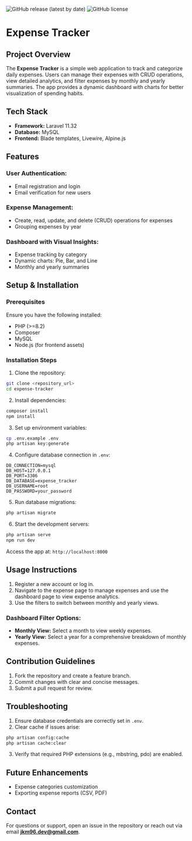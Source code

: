 ![GitHub release (latest by date)](https://img.shields.io/github/v/release/jkm96/expense-tracker?display_name=tag&color=blue)
![GitHub license](https://img.shields.io/github/license/jkm96/expense-tracker?color=green)

# Expense Tracker

## Project Overview
The **Expense Tracker** is a simple web application to track and categorize daily expenses. Users can manage their expenses with CRUD operations, view detailed analytics, and filter expenses by monthly and yearly summaries. The app provides a dynamic dashboard with charts for better visualization of spending habits.

## Tech Stack
- **Framework:** Laravel 11.32
- **Database:** MySQL
- **Frontend:** Blade templates, Livewire, Alpine.js

## Features

### User Authentication:
- Email registration and login
- Email verification for new users

### Expense Management:
- Create, read, update, and delete (CRUD) operations for expenses
- Grouping expenses by year

### Dashboard with Visual Insights:
- Expense tracking by category
- Dynamic charts: Pie, Bar, and Line
- Monthly and yearly summaries

## Setup & Installation

### Prerequisites
Ensure you have the following installed:
- PHP (>=8.2)
- Composer
- MySQL
- Node.js (for frontend assets)

### Installation Steps

1. Clone the repository:

```bash
git clone <repository_url>
cd expense-tracker
```

2. Install dependencies:

```bash
composer install
npm install
```

3. Set up environment variables:

```bash
cp .env.example .env
php artisan key:generate
```

4. Configure database connection in `.env`:

```env
DB_CONNECTION=mysql
DB_HOST=127.0.0.1
DB_PORT=3306
DB_DATABASE=expense_tracker
DB_USERNAME=root
DB_PASSWORD=your_password
```

5. Run database migrations:

```bash
php artisan migrate
```

6. Start the development servers:

```bash
php artisan serve
npm run dev
```

Access the app at: `http://localhost:8000`

## Usage Instructions
1. Register a new account or log in.
2. Navigate to the expense page to manage expenses and use the dashboard page to view expense analytics.
3. Use the filters to switch between monthly and yearly views.

### Dashboard Filter Options:
- **Monthly View:** Select a month to view weekly expenses.
- **Yearly View:** Select a year for a comprehensive breakdown of monthly expenses.

## Contribution Guidelines
1. Fork the repository and create a feature branch.
2. Commit changes with clear and concise messages.
3. Submit a pull request for review.

## Troubleshooting
1. Ensure database credentials are correctly set in `.env`.
2. Clear cache if issues arise:

```bash
php artisan config:cache
php artisan cache:clear
```

3. Verify that required PHP extensions (e.g., mbstring, pdo) are enabled.

## Future Enhancements
- Expense categories customization
- Exporting expense reports (CSV, PDF)

## Contact
For questions or support, open an issue in the repository or reach out via email **jkm96.dev@gmail.com**.



